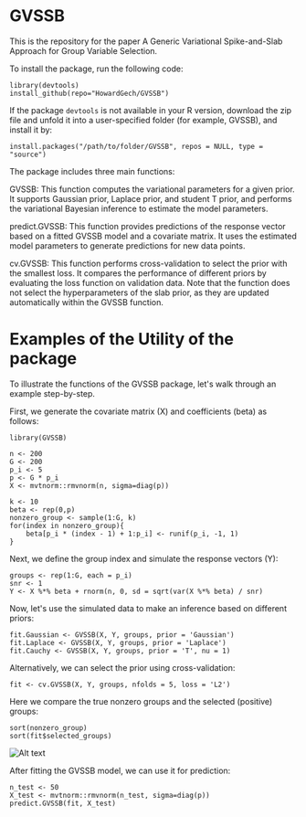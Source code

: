# GVSSB
This is the repository for the paper A Generic Variational Spike-and-Slab Approach for Group Variable Selection.

To install the package, run the following code:

```
library(devtools)
install_github(repo="HowardGech/GVSSB")
```

If the package $\texttt{devtools}$ is not available in your R version,  download the zip file and unfold it into a user-specified folder (for example, GVSSB), and install it by:

```
install.packages("/path/to/folder/GVSSB", repos = NULL, type = "source")
```
The package includes three main functions:

GVSSB: This function computes the variational parameters for a given prior. It supports Gaussian prior, Laplace prior, and student T prior, and performs the variational Bayesian inference to estimate the model parameters.

predict.GVSSB: This function provides predictions of the response vector based on a fitted GVSSB model and a covariate matrix. It uses the estimated model parameters to generate predictions for new data points.

cv.GVSSB: This function performs cross-validation to select the prior with the smallest loss. It compares the performance of different priors by evaluating the loss function on validation data. Note that the function does not select the hyperparameters of the slab prior, as they are updated automatically within the GVSSB function.

# Examples of the Utility of the package

To illustrate the functions of the GVSSB package, let's walk through an example step-by-step.

First, we generate the covariate matrix (X) and coefficients (beta) as follows:
```
library(GVSSB)

n <- 200
G <- 200
p_i <- 5
p <- G * p_i
X <- mvtnorm::rmvnorm(n, sigma=diag(p))

k <- 10
beta <- rep(0,p)
nonzero_group <- sample(1:G, k)
for(index in nonzero_group){
    beta[p_i * (index - 1) + 1:p_i] <- runif(p_i, -1, 1)
}
```

Next, we define the group index and simulate the response vectors (Y):
```
groups <- rep(1:G, each = p_i)
snr <- 1
Y <- X %*% beta + rnorm(n, 0, sd = sqrt(var(X %*% beta) / snr)
```
Now, let's use the simulated data to make an inference based on different priors:

```
fit.Gaussian <- GVSSB(X, Y, groups, prior = 'Gaussian')
fit.Laplace <- GVSSB(X, Y, groups, prior = 'Laplace')
fit.Cauchy <- GVSSB(X, Y, groups, prior = 'T', nu = 1)
```
Alternatively, we can select the prior using cross-validation:

```
fit <- cv.GVSSB(X, Y, groups, nfolds = 5, loss = 'L2')
```

Here we compare the true nonzero groups and the selected (positive) groups:
```
sort(nonzero_group)
sort(fit$selected_groups)
```
![Alt text](selected_groups.jpg)

After fitting the GVSSB model, we can use it for prediction:

```
n_test <- 50
X_test <- mvtnorm::rmvnorm(n_test, sigma=diag(p))
predict.GVSSB(fit, X_test)
```
